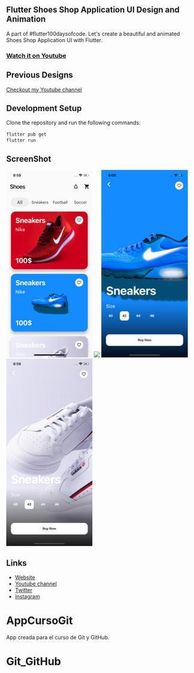 
## Flutter Shoes Shop Application UI Design and Animation

A part of #flutter100daysofcode. Let's create a beautiful and animated Shoes Shop Application UI with Flutter.

### [Watch it on Youtube](https://youtu.be/lrMCjIYpnjg)

## Previous Designs
[Checkout my Youtube channel](https://youtube.com/afgprogrammer)


## Development Setup
Clone the repository and run the following commands:
```
flutter pub get
flutter run
```

## ScreenShot

<img src="assets/screenshot/one.png" height="500em" />&nbsp;<img src="assets/screenshot/two.png" height="500em" />&nbsp;<img src="assets/screenshot/three.png" height="500em" />&nbsp;<img src="assets/screenshot/four.png" height="500em" />

## Links

* [Website](https://afgprogrammer.com)
* [Youtube channel](https://youtube.com/afgprogrammer)
* [Twitter](https://twitter.com/afgprogrammer)
* [Instagram](https://instagram.com/afgprogrammer)

# AppCursoGit
App creada para el curso de Git y GitHub.

# Git_GitHub
